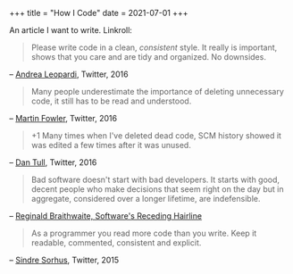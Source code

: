+++
title = "How I Code"
date = 2021-07-01
+++

An article I want to write. Linkroll:

> Please write code in a clean, *consistent* style. It really is important, shows that you care and are tidy and organized. No downsides.

– [Andrea Leopardi](https://twitter.com/whatyouhide/status/790174294240264192), Twitter, 2016

> Many people underestimate the importance of deleting unnecessary code, it still has to be read and understood.

– [Martin Fowler](https://twitter.com/martinfowler/status/788827419641643009), Twitter, 2016

> +1 Many times when I've deleted dead code, SCM history showed it was edited a few times after it was unused.

– [Dan Tull](https://twitter.com/dantull/status/789461119043723264), Twitter, 2016

> Bad software doesn't start with bad developers. It starts with good, decent people who make decisions that seem right on the day but in aggregate, considered over a longer lifetime, are indefensible.

– [Reginald Braithwaite, Software's Receding Hairline](http://braythwayt.com/posterous/2011/09/09/softwares-receding-hairline.html)

> As a programmer you read more code than you write. Keep it readable, commented, consistent and explicit.

– [Sindre Sorhus](https://twitter.com/sindresorhus/status/572082142752186368), Twitter, 2015